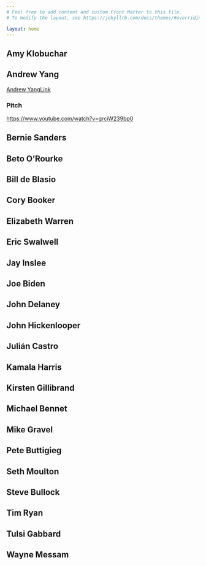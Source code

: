```yaml
---
# Feel free to add content and custom Front Matter to this file.
# To modify the layout, see https://jekyllrb.com/docs/themes/#overriding-theme-defaults

layout: home
---
```



## Amy Klobuchar
## Andrew Yang
[Andrew YangLink](/yang/)

### Pitch
https://www.youtube.com/watch?v=grciW239bp0

## Bernie Sanders
## Beto O’Rourke
## Bill de Blasio
## Cory Booker
## Elizabeth Warren
## Eric Swalwell
## Jay Inslee
## Joe Biden
## John Delaney
## John Hickenlooper
## Julián Castro
## Kamala Harris
## Kirsten Gillibrand
## Michael Bennet
## Mike Gravel
## Pete Buttigieg
## Seth Moulton
## Steve Bullock
## Tim Ryan
## Tulsi Gabbard
## Wayne Messam